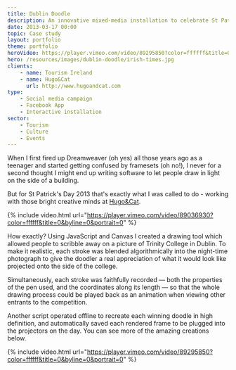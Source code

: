 ```yaml
---
title: Dublin Doodle
description: An innovative mixed-media installation to celebrate St Patricks Day in Dublin and around the world.
date: 2013-03-17 00:00
topic: Case study
layout: portfolio
theme: portfolio
heroVideo: https://player.vimeo.com/video/89295850?color=ffffff&title=0&byline=0&portrait=0&background=1#t=32s
hero: /resources/images/dublin-doodle/irish-times.jpg
clients:
    - name: Tourism Ireland
    - name: Hugo&Cat
      url: http://www.hugoandcat.com
type:
    - Social media campaign
    - Facebook App
    - Interactive installation
sector:
    - Tourism
    - Culture
    - Events
---
```


<div class="gutters" markdown="1">
When I first fired up Dreamweaver (oh yes) all those years ago as a teenager and started getting confused by framesets (oh no!), I never for a second thought I might end up writing software to let people draw in light on the side of a building.

But for St Patrick's Day 2013 that's exactly what I was called to do - working with those bright creative minds at [Hugo&Cat](http://www.hugoandcat.com).

{% include video.html url="https://player.vimeo.com/video/89036930?color=ffffff&title=0&byline=0&portrait=0" %}

How exactly? Using JavaScript and Canvas I created a drawing tool which allowed people to scribble away on a picture of Trinity College in Dublin.  To make it realistic, each stroke was blended algorithmically into the night-time photograph to give the doodler a real appreciation of what it would look like projected onto the side of the college.  

Simultaneously, each stroke was faithfully recorded &mdash; both the properties of the pen used, and the coordinates along its length &mdash; so that the whole drawing process could be played back as an animation when viewing other entrants to the competition.

Another script operated offline to recreate each winning doodle in high definition, and automatically saved each rendered frame to be plugged into the projectors on the day.  You can see more of the amazing creations below.
</div>

{% include video.html url="https://player.vimeo.com/video/89295850?color=ffffff&title=0&byline=0&portrait=0" %}
